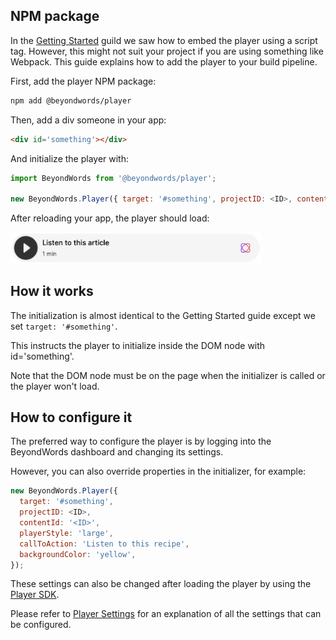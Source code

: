 ## NPM package

In the [Getting Started](./getting-started.md) guild we saw how to embed the
player using a script tag. However, this might not suit your project if you are
using something like Webpack. This guide explains how to add the player to your
build pipeline.

First, add the player NPM package:

```sh
npm add @beyondwords/player
```

Then, add a div someone in your app:

```html
<div id='something'></div>
```

And initialize the player with:

```javascript
import BeyondWords from '@beyondwords/player';

new BeyondWords.Player({ target: '#something', projectID: <ID>, contentId: '<ID>' });
```

After reloading your app, the player should load:

<img src="./images/standard-player.png" width="400px" />

## How it works

The initialization is almost identical to the Getting Started guide except we
set `target: '#something'`.

This instructs the player to initialize inside the DOM node with id='something'.

Note that the DOM node must be on the page when the initializer is called or
the player won't load.

## How to configure it

The preferred way to configure the player is by logging into the BeyondWords
dashboard and changing its settings.

However, you can also override properties in the initializer, for example:

```javascript
new BeyondWords.Player({
  target: '#something',
  projectID: <ID>,
  contentId: '<ID>',
  playerStyle: 'large',
  callToAction: 'Listen to this recipe',
  backgroundColor: 'yellow',
});
```

These settings can also be changed after loading the player by using the [Player SDK](./player-sdk.md).

Please refer to [Player Settings](./player-settings.md) for an explanation of all the settings that can be configured.
